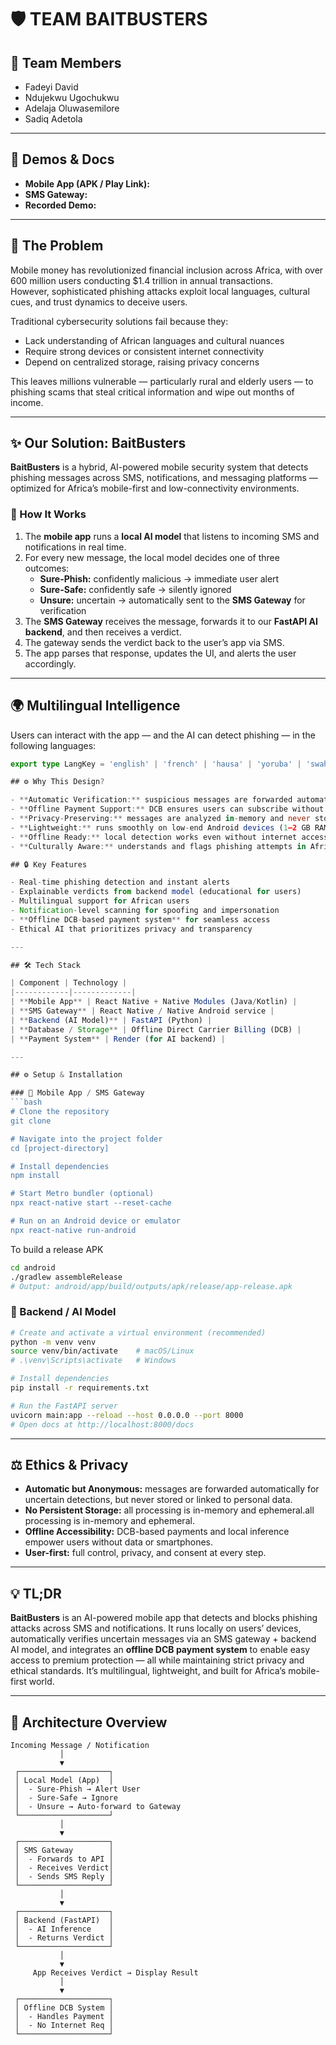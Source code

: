 # 🛡️ TEAM BAITBUSTERS

## 👥 Team Members
- Fadeyi David  
- Ndujekwu Ugochukwu  
- Adelaja Oluwasemilore  
- Sadiq Adetola

---

## 🚀 Demos & Docs

* **Mobile App (APK / Play Link):**   
* **SMS Gateway:**    
* **Recorded Demo:**   

---

## 🎯 The Problem

Mobile money has revolutionized financial inclusion across Africa, with over 600 million users conducting $1.4 trillion in annual transactions.  
However, sophisticated phishing attacks exploit local languages, cultural cues, and trust dynamics to deceive users.

Traditional cybersecurity solutions fail because they:
- Lack understanding of African languages and cultural nuances  
- Require strong devices or consistent internet connectivity  
- Depend on centralized storage, raising privacy concerns  

This leaves millions vulnerable — particularly rural and elderly users — to phishing scams that steal critical information and wipe out months of income.

---

## ✨ Our Solution: **BaitBusters**

**BaitBusters** is a hybrid, AI-powered mobile security system that detects phishing messages across SMS, notifications, and messaging platforms — optimized for Africa’s mobile-first and low-connectivity environments.

### 🧠 How It Works
1. The **mobile app** runs a **local AI model** that listens to incoming SMS and notifications in real time.  
2. For every new message, the local model decides one of three outcomes:
   - **Sure-Phish:** confidently malicious → immediate user alert  
   - **Sure-Safe:** confidently safe → silently ignored  
   - **Unsure:** uncertain → automatically sent to the **SMS Gateway** for verification  
3. The **SMS Gateway** receives the message, forwards it to our **FastAPI AI backend**, and then receives a verdict.  
4. The gateway sends the verdict back to the user’s app via SMS.  
5. The app parses that response, updates the UI, and alerts the user accordingly.

---

## 🌍 Multilingual Intelligence

Users can interact with the app — and the AI can detect phishing — in the following languages:

```ts
export type LangKey = 'english' | 'french' | 'hausa' | 'yoruba' | 'swahili' | 'amharic' | 'igbo';

## ⚙️ Why This Design?

- **Automatic Verification:** suspicious messages are forwarded automatically — no user action needed.  
- **Offline Payment Support:** DCB ensures users can subscribe without internet.  
- **Privacy-Preserving:** messages are analyzed in-memory and never stored.  
- **Lightweight:** runs smoothly on low-end Android devices (1–2 GB RAM).  
- **Offline Ready:** local detection works even without internet access.  
- **Culturally Aware:** understands and flags phishing attempts in African languages.  

## 🔒 Key Features

- Real-time phishing detection and instant alerts  
- Explainable verdicts from backend model (educational for users)  
- Multilingual support for African users  
- Notification-level scanning for spoofing and impersonation  
- **Offline DCB-based payment system** for seamless access  
- Ethical AI that prioritizes privacy and transparency  

---

## 🛠️ Tech Stack

| Component | Technology |
|------------|-------------|
| **Mobile App** | React Native + Native Modules (Java/Kotlin) |
| **SMS Gateway** | React Native / Native Android service |
| **Backend (AI Model)** | FastAPI (Python) |
| **Database / Storage** | Offline Direct Carrier Billing (DCB) |
| **Payment System** | Render (for AI backend) |

---

## ⚙️ Setup & Installation

### 📱 Mobile App / SMS Gateway
```bash
# Clone the repository
git clone 

# Navigate into the project folder
cd [project-directory]

# Install dependencies
npm install

# Start Metro bundler (optional)
npx react-native start --reset-cache

# Run on an Android device or emulator
npx react-native run-android
````

To build a release APK
```bash
cd android
./gradlew assembleRelease
# Output: android/app/build/outputs/apk/release/app-release.apk
```

### 🧠 Backend / AI Model

```bash
# Create and activate a virtual environment (recommended)
python -m venv venv
source venv/bin/activate    # macOS/Linux
# .\venv\Scripts\activate   # Windows

# Install dependencies
pip install -r requirements.txt

# Run the FastAPI server
uvicorn main:app --reload --host 0.0.0.0 --port 8000
# Open docs at http://localhost:8000/docs
```

---

## ⚖️ Ethics & Privacy

* **Automatic but Anonymous:** messages are forwarded automatically for uncertain detections, but never stored or linked to personal data.
* **No Persistent Storage:** all processing is in-memory and ephemeral.all processing is in-memory and ephemeral.
* **Offline Accessibility:** DCB-based payments and local inference empower users without data or smartphones.
* **User-first:** full control, privacy, and consent at every step.

---

## 💡 TL;DR

**BaitBusters** is an AI-powered mobile app that detects and blocks phishing attacks across SMS and notifications.
It runs locally on users’ devices, automatically verifies uncertain messages via an SMS gateway + backend AI model, and integrates an **offline DCB payment system** to enable easy access to premium protection — all while maintaining strict privacy and ethical standards.
It’s multilingual, lightweight, and built for Africa’s mobile-first world.

---

## 🧩 Architecture Overview

```
Incoming Message / Notification
           │
           ▼
 ┌────────────────────┐
 │ Local Model (App)  │
 │  - Sure-Phish → Alert User
 │  - Sure-Safe → Ignore
 │  - Unsure → Auto-forward to Gateway
 └────────────────────┘
           │
           ▼
 ┌────────────────────┐
 │ SMS Gateway        │
 │  - Forwards to API │
 │  - Receives Verdict│
 │  - Sends SMS Reply │
 └────────────────────┘
           │
           ▼
 ┌────────────────────┐
 │ Backend (FastAPI)  │
 │  - AI Inference    │
 │  - Returns Verdict │
 └────────────────────┘
           │
           ▼
     App Receives Verdict → Display Result
           │
           ▼
 ┌────────────────────┐
 │ Offline DCB System │
 │  - Handles Payment │
 │  - No Internet Req │
 └────────────────────┘

```



